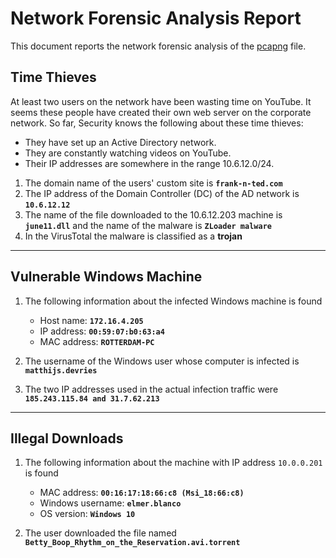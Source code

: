 # Network Forensic Analysis Report

This document reports the network forensic analysis of the [pcapng](Files/NetworkFrensics.pcapng) file.

## Time Thieves 
At least two users on the network have been wasting time on YouTube. It seems these people have created their own web server on the corporate network. So far, Security knows the following about these time thieves:

- They have set up an Active Directory network.
- They are constantly watching videos on YouTube.
- Their IP addresses are somewhere in the range 10.6.12.0/24.

1. The domain name of the users' custom site is **`frank-n-ted.com`**
2. The IP address of the Domain Controller (DC) of the AD network is **`10.6.12.12`**
3. The name of the file downloaded to the 10.6.12.203 machine is  **`june11.dll`** and the name of the malware is **`ZLoader malware`**
4. In the VirusTotal the malware is classified as a **trojan**

---

## Vulnerable Windows Machine

1. The following information about the infected Windows machine is found

    - Host name: **`172.16.4.205`**
    - IP address: **`00:59:07:b0:63:a4`**
    - MAC address: **`ROTTERDAM-PC`**
    
2. The username of the Windows user whose computer is infected is **`matthijs.devries`**
3. The two IP addresses used in the actual infection traffic were **`185.243.115.84 and 31.7.62.213`**

---

## Illegal Downloads

1. The following information about the machine with IP address `10.0.0.201` is found
    - MAC address: **`00:16:17:18:66:c8 (Msi_18:66:c8)`**
    - Windows username: **`elmer.blanco`**
    - OS version: **`Windows 10`**

2. The user downloaded the file named **`Betty_Boop_Rhythm_on_the_Reservation.avi.torrent`**


